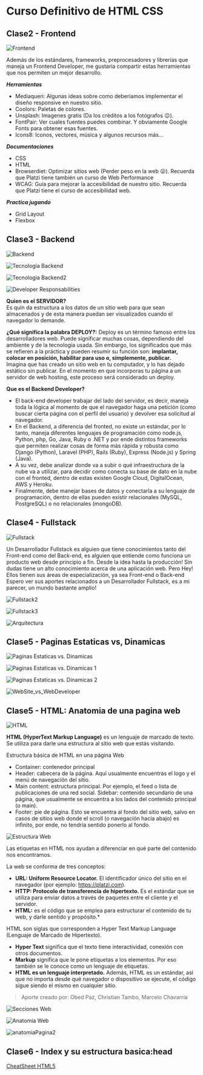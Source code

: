 # Curso Definitivo de HTML CSS

## Clase2 - Frontend

![Frontend](img/frontend.webp "Frontend")

Además de los estándares, frameworks, preprocesadores y librerías que maneja un Frontend Developer, me gustaría compartir estas herramientas que nos permiten un mejor desarrollo.

***Herramientas***
* Mediaqueri: Algunas ideas sobre como deberíamos implementar el diseño responsive en nuestro sitio.
* Coolors: Paletas de colores.
* Unsplash: Imagenes gratis (Da los créditos a los fotógrafos 😉).
* FontPair: Ver cuales fuentes puedes combinar. Y obviamente Google Fonts para obtener esas fuentes.
* Icons8: Iconos, vectores, música y algunos recursos más…

***Documentaciones***
* CSS
* HTML
* Browserdiet: Optimizar sitios web (Perder peso en la web 😛). Recuerda que Platzi tiene también un curso de Web Performance
* WCAG: Guía para mejorar la accesibilidad de nuestro sitio. Recuerda que Platzi tiene el curso de accesibilidad web.

***Practica jugando***
* Grid Layout
* Flexbox

## Clase3 - Backend

![Backend](img/backend.webp "Backend")

![Tecnologia Backend](img/TecnolBackend.png "Tecnologia Backend")

![Tecnologia Backend2](img/backend2.png "Tecnologia Backend2")

![Developer Responsabilities](img/developer-responsebilities.webp "Developer Responsabilities")

**Quien es el SERVIDOR?**   
Es quin da estructura a los datos de un sitio web para que sean almacenados y de esta manera puedan ser visualizados cuando el navegador lo demande.


**¿Qué significa la palabra DEPLOY?:**
Deploy es un término famoso entre los desarrolladores web. Puede significar muchas cosas, dependiendo del ambiente y de la tecnología usada. Sin embargo, los significados que más se refieren a la práctica y pueden resumir su función son: **implantar, colocar en posición, habilitar para uso o, simplemente, publicar.**   
Imagina que has creado un sitio web en tu computador, y lo has dejado estático sin publicar. En el momento en que incorporas tu página a un servidor de web hosting, este proceso será considerado un deploy.

**Que es el Backend Developer?**
* El back-end developer trabajar del lado del servidor, es decir, maneja toda la lógica al momento de que el navegador haga una petición (como buscar cierta página con el perfil del usuario) y devolver esa solicitud al navegador.   
* En el Backend, a diferencia del fronted, no existe un estándar, por lo tanto, maneja diferentes lenguajes de programación como node.js, Python, php, Go, Java, Ruby o .NET y por ende distintos frameworks que permiten realizar cosas de forma más rápida y robusta como Django (Python), Laravel (PHP), Rails (Ruby), Express (Node.js) y Spring (Java).
* A su vez, debe analizar donde va a subir o qué infraestructura de la nube va a utilizar, para decidir como conecta su base de dato en la nube con el fronted, dentro de estas existen Google Cloud, DigitalOcean, AWS y Heroku.
* Finalmente, debe manejar bases de datos y conectarla a su lenguaje de programación, dentro de ellas pueden existir relacionales (MySQL, PostgreSQL) o no relacionales (mongoDB).

## Clase4 - Fullstack

![Fullstack](img/Fullstack.jpg "Fullstack")

Un Desarrollador Fullstack es alguien que tiene conocimientos tanto del Front-end como del Back-end, es alguien que entiende como funciona un producto web desde principio a fin. Desde la idea hasta la producción!
Sin dudas tiene un alto conocimiento acerca de una aplicación web.
Pero Hey! Ellos tienen sus áreas de especialización, ya sea Front-end o Back-end
Espero ver sus aportes relacionados a un Desarrollador Fullstack, es a mi parecer, un mundo bastante amplio!

![Fullstack2](img/FullStack2.jpg "Fullstack2")

![Fullstack3](img/Fullstack3.webp "Fullstack3")

![Arquitectura](img/Arquitectura.webp "Arquitectura")

## Clase5 - Paginas Estaticas vs, Dinamicas

![Paginas Estaticas vs. Dinamicas](img/paginasestaticasvsdinamicas.webp "Paginas Estaticas vs. Dinamicas")

![Paginas Estaticas vs. Dinamicas 1](img/Paginas_estaticas_dinamicas1.jpg "Paginas Estaticas vs. Dinamicas 1")

![Paginas Estaticas vs. Dinamicas 2](img/Paginas_estaticas_dinamicas2.jpg "Paginas Estaticas vs. Dinamicas 2")

![WebSite_vs_WebDeveloper](img/website-development-vs-web-application-development.webp "WebSite_vs_WebDeveloper")

## Clase5 - HTML: Anatomia de una pagina web

![HTML](img/HTML.webp "HTML")

**HTML (HyperText Markup Language)** es un lenguaje de marcado de texto. Se utiliza para darle una estructura al sitio web que estás visitando.

Estructura básica de HTML en una página Web
* Container: contenedor principal
* Header: cabecera de la página. Aquí usualmente encuentras el logo y el menú de navegación del sitio.
* Main content: estructura principal. Por ejemplo, el feed o lista de publicaciones de una red social.
Sidebar: contenido secundario de una página, que usualmente se encuentra a los lados del contenido principal (o main).
* Footer: pie de página. Esto se encuentra al fondo del sitio web, salvo en casos de sitios web donde el scroll (o navegación hacia abajo) es infinito, por ende, no tendría sentido ponerlo al fondo.

![Estructura Web](img/EstructuraWeb.webp "Estructura Web")

Las etiquetas en HTML nos ayudan a diferenciar en qué parte del contenido nos encontramos.

La web se conforma de tres conceptos:

* **URL: Uniform Resource Locator.** El identificador único del sitio en el navegador (por ejemplo: https://platzi.com).
* **HTTP: Protocolo de transferencia de hipertexto.** Es el estándar que se utiliza para enviar datos a través de paquetes entre el cliente y el servidor.
* **HTML:** es el código que se emplea para estructurar el contenido de tu web, y darle sentido y propósito.*

HTML son siglas que corresponden a Hyper Text Markup Language (Lenguaje de Marcado de Hipertexto).

* **Hyper Text** significa que el texto tiene interactividad, conexión con otros documentos.
* **Markup** significa que le pone etiquetas a los elementos. Por eso también se le conoce como un lenguaje de etiquetas.
* **HTML es un lenguaje interpretado.** Además, HTML es un estándar, así que no importa desde qué navegador o dispositivo se ejecute, el código sigue siendo el mismo en cualquier sitio.

> Aporte creado por: Obed Paz, Christian Tambo, Marcelo Chavarría

![Secciones Web](img/SeccionesWeb.webp "Secciones Web")

![Anatomia Web](img/anatomiaPagina.webp "Anatomia Web")

![anatomiaPagina2](img/anatomiaPagina2.webp "anatomiaPagina2")

## Clase6 - Index y su estructura basica:head

[CheatSheet HTML5](file/html5-cheatsheet-2019.pdf)




